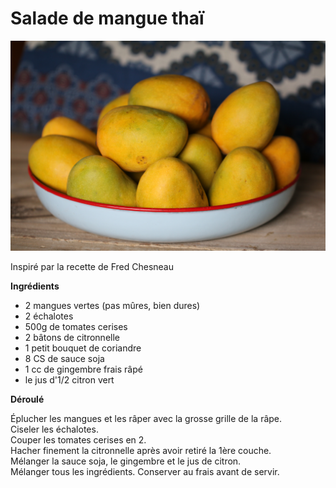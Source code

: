 # Salade de mangue thaï

![salade thaï](https://github.com/bndct-lmbrt/mes-recettes/blob/master/medias/salade-thai.jpg)

Inspiré par la recette de Fred Chesneau

**Ingrédients**  
 

* 2 mangues vertes (pas mûres, bien dures)
* 2 échalotes  
* 500g de tomates cerises
* 2 bâtons de citronnelle
* 1 petit bouquet de coriandre
* 8 CS de sauce soja
* 1 cc de gingembre frais râpé
* le jus d'1/2 citron vert


**Déroulé**

Éplucher les mangues et les râper avec la grosse grille de la râpe.  
Ciseler les échalotes.  
Couper les tomates cerises en 2.  
Hacher finement la citronnelle après avoir retiré la 1ère couche.  
Mélanger la sauce soja, le gingembre et le jus de citron.  
Mélanger tous les ingrédients.
Conserver au frais avant de servir.  